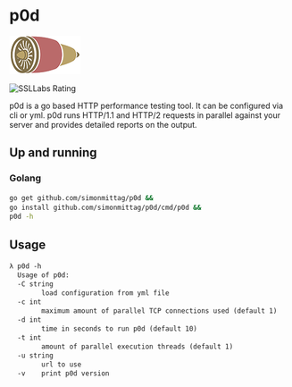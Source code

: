 # p0d
![](p0d.png)

![SSLLabs Rating](https://img.shields.io/badge/alpha-orange)

p0d is a go based HTTP performance testing tool. It can be configured via cli or yml. p0d
runs HTTP/1.1 and HTTP/2 requests in parallel against your server and provides detailed
reports on the output.

## Up and running

### Golang
```bash
go get github.com/simonmittag/p0d && 
go install github.com/simonmittag/p0d/cmd/p0d && 
p0d -h
```

## Usage
```
λ p0d -h
  Usage of p0d:
  -C string
        load configuration from yml file
  -c int
        maximum amount of parallel TCP connections used (default 1)
  -d int
        time in seconds to run p0d (default 10)
  -t int
        amount of parallel execution threads (default 1)
  -u string
        url to use
  -v    print p0d version
```

